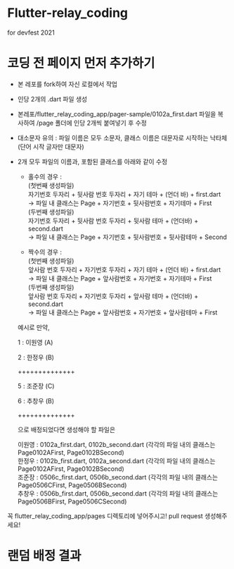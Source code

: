 # Flutter-relay_coding
for devfest 2021

# 코딩 전 페이지 먼저 추가하기
- 본 레포를 fork하여 자신 로컬에서 작업  
- 인당 2개의 .dart 파일 생성  
- 본레포/flutter_relay_coding_app/pager-sample/0102a_first.dart 파일을 복사하여 /page 폴더에 인당 2개씩 붙여넣기 후 수정  
- 대소문자 유의 : 파일 이름은 모두 소문자, 클래스 이름은 대문자로 시작하는 낙타체(단어 시작 글자만 대문자)  
- 2개 모두 파일의 이름과, 포함된 클래스를 아래와 같이 수정  
  
  * 홀수의 경우 :  
      (첫번째 생성파일)  
      자기번호 두자리 + 뒷사람 번호 두자리 + 자기 테마 + (언더 바) + first.dart  
      -> 파일 내 클래스는 Page + 자기번호 + 뒷사람번호 + 자기테마 + First  
      (두번째 생성파일)  
      자기번호 두자리 + 뒷사람 번호 두자리 + 뒷사람 테마 + (언더바) + second.dart  
      -> 파일 내 클래스는 Page + 자기번호 + 뒷사람번호 + 뒷사람테마 + Second  

  * 짝수의 경우 :  
      (첫번째 생성파일)  
      앞사람 번호 두자리 + 자기번호 두자리 + 자기 테마 + (언더 바) + first.dart  
      -> 파일 내 클래스는 Page + 앞사람번호 + 자기번호 + 자기테마 + First  
      (두번째 생성파일)  
      앞사람 번호 두자리 + 자기번호 두자리 + 앞사람 테마 + (언더바) + second.dart  
      -> 파일 내 클래스는 Page + 앞사람번호 + 자기번호 + 앞사람테마 + First  

  예시로 만약,
  
  1 : 이원영 (A)
  
  2 : 한정우 (B)
  
  ++++++++++++++
  
  5 : 조준장 (C)
  
  6 : 추창우 (B)
  
  ++++++++++++++
  
  으로 배정되었다면 생성해야 할 파일은  
    
  이원영 : 0102a_first.dart, 0102b_second.dart (각각의 파일 내의 클래스는 Page0102AFirst, Page0102BSecond)  
  한정우 : 0102b_first.dart, 0102a_second.dart (각각의 파일 내의 클래스는 Page0102AFirst, Page0102BSecond)  
  조준장 : 0506c_first.dart, 0506b_second.dart (각각의 파일 내의 클래스는 Page0506CFirst, Page0506BSecond)  
  추창우 : 0506b_first.dart, 0506b_second.dart (각각의 파일 내의 클래스는 Page0506BFirst, Page0506CSecond)  

꼭 flutter_relay_coding_app/pages 디렉토리에 넣어주시고! pull request 생성해주세요!

# 랜덤 배정 결과

